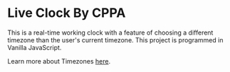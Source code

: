 # Live Clock By CPPA

This is a real-time working clock with a feature of choosing a different timezone than the user's current timezone. This project is programmed in Vanilla JavaScript.

Learn more about Timezones [here](https://en.wikipedia.org/wiki/List_of_tz_database_time_zones).
